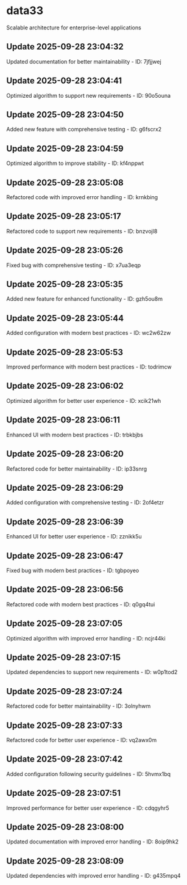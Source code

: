 # data33
Scalable architecture for enterprise-level applications

## Update 2025-09-28 23:04:32
Updated documentation for better maintainability - ID: 7jfjjwej


## Update 2025-09-28 23:04:41
Optimized algorithm to support new requirements - ID: 90o5ouna


## Update 2025-09-28 23:04:50
Added new feature with comprehensive testing - ID: g6fscrx2


## Update 2025-09-28 23:04:59
Optimized algorithm to improve stability - ID: kf4nppwt


## Update 2025-09-28 23:05:08
Refactored code with improved error handling - ID: krnkbing


## Update 2025-09-28 23:05:17
Refactored code to support new requirements - ID: bnzvojl8


## Update 2025-09-28 23:05:26
Fixed bug with comprehensive testing - ID: x7ua3eqp


## Update 2025-09-28 23:05:35
Added new feature for enhanced functionality - ID: gzh5ou8m


## Update 2025-09-28 23:05:44
Added configuration with modern best practices - ID: wc2w62zw


## Update 2025-09-28 23:05:53
Improved performance with modern best practices - ID: todrimcw


## Update 2025-09-28 23:06:02
Optimized algorithm for better user experience - ID: xcik21wh


## Update 2025-09-28 23:06:11
Enhanced UI with modern best practices - ID: trbkbjbs


## Update 2025-09-28 23:06:20
Refactored code for better maintainability - ID: ip33snrg


## Update 2025-09-28 23:06:29
Added configuration with comprehensive testing - ID: 2of4etzr


## Update 2025-09-28 23:06:39
Enhanced UI for better user experience - ID: zznikk5u


## Update 2025-09-28 23:06:47
Fixed bug with modern best practices - ID: tgbpoyeo


## Update 2025-09-28 23:06:56
Refactored code with modern best practices - ID: q0gq4tui


## Update 2025-09-28 23:07:05
Optimized algorithm with improved error handling - ID: ncjr44ki


## Update 2025-09-28 23:07:15
Updated dependencies to support new requirements - ID: w0p1tod2


## Update 2025-09-28 23:07:24
Refactored code for better maintainability - ID: 3olnyhwm


## Update 2025-09-28 23:07:33
Refactored code for better user experience - ID: vq2awx0m


## Update 2025-09-28 23:07:42
Added configuration following security guidelines - ID: 5hvmx1bq


## Update 2025-09-28 23:07:51
Improved performance for better user experience - ID: cdqgyhr5


## Update 2025-09-28 23:08:00
Updated documentation with improved error handling - ID: 8oip9hk2


## Update 2025-09-28 23:08:09
Updated dependencies with improved error handling - ID: g435mpq4

